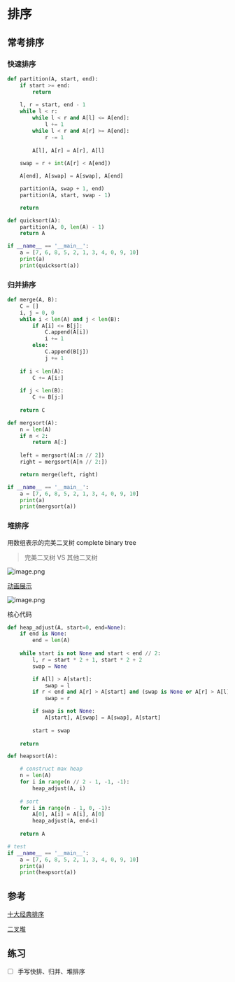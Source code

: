 # 排序

## 常考排序

### 快速排序

```Python
def partition(A, start, end):
    if start >= end:
        return
    
    l, r = start, end - 1
    while l < r:
        while l < r and A[l] <= A[end]:
            l += 1
        while l < r and A[r] >= A[end]:
            r -= 1
        
        A[l], A[r] = A[r], A[l]
    
    swap = r + int(A[r] < A[end])

    A[end], A[swap] = A[swap], A[end]

    partition(A, swap + 1, end)
    partition(A, start, swap - 1)

    return

def quicksort(A):
    partition(A, 0, len(A) - 1)
    return A

if __name__ == '__main__':
    a = [7, 6, 8, 5, 2, 1, 3, 4, 0, 9, 10]
    print(a)
    print(quicksort(a))
```

### 归并排序

```Python
def merge(A, B):
    C = []
    i, j = 0, 0
    while i < len(A) and j < len(B):
        if A[i] <= B[j]:
            C.append(A[i])
            i += 1
        else:
            C.append(B[j])
            j += 1
    
    if i < len(A):
        C += A[i:]
    
    if j < len(B):
        C += B[j:]
    
    return C

def mergsort(A):
    n = len(A)
    if n < 2:
        return A[:]
    
    left = mergsort(A[:n // 2])
    right = mergsort(A[n // 2:])

    return merge(left, right)

if __name__ == '__main__':
    a = [7, 6, 8, 5, 2, 1, 3, 4, 0, 9, 10]
    print(a)
    print(mergsort(a))
```

### 堆排序

用数组表示的完美二叉树 complete binary tree

> 完美二叉树 VS 其他二叉树

![image.png](https://img.fuiboom.com/img/tree_type.png)

[动画展示](https://www.bilibili.com/video/av18980178/)

![image.png](https://img.fuiboom.com/img/heap.png)

核心代码

```Python
def heap_adjust(A, start=0, end=None):
    if end is None:
        end = len(A)
    
    while start is not None and start < end // 2:
        l, r = start * 2 + 1, start * 2 + 2
        swap = None

        if A[l] > A[start]:
            swap = l
        if r < end and A[r] > A[start] and (swap is None or A[r] > A[l]):
            swap = r

        if swap is not None:
            A[start], A[swap] = A[swap], A[start]
            
        start = swap
    
    return

def heapsort(A):

    # construct max heap
    n = len(A)
    for i in range(n // 2 - 1, -1, -1):
        heap_adjust(A, i)
    
    # sort
    for i in range(n - 1, 0, -1):
        A[0], A[i] = A[i], A[0]
        heap_adjust(A, end=i)
    
    return A

# test
if __name__ == '__main__':
    a = [7, 6, 8, 5, 2, 1, 3, 4, 0, 9, 10]
    print(a)
    print(heapsort(a))
```

## 参考

[十大经典排序](https://www.cnblogs.com/onepixel/p/7674659.html)

[二叉堆](https://labuladong.gitbook.io/algo/shu-ju-jie-gou-xi-lie/er-cha-dui-xiang-jie-shi-xian-you-xian-ji-dui-lie)

## 练习

- [ ] 手写快排、归并、堆排序
